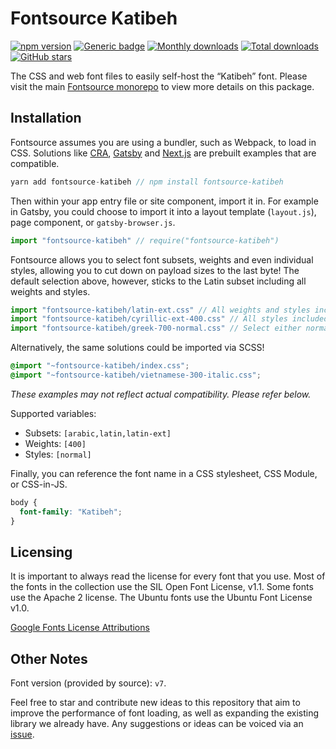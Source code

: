 # Fontsource Katibeh

[![npm version](https://badge.fury.io/js/fontsource-katibeh.svg)](https://www.npmjs.com/package/fontsource-katibeh) [![Generic badge](https://img.shields.io/badge/fontsource-passing-brightgreen)](https://github.com/DecliningLotus/fontsource) [![Monthly downloads](https://badgen.net/npm/dm/fontsource-katibeh)](https://github.com/DecliningLotus/fontsource) [![Total downloads](https://badgen.net/npm/dt/fontsource-katibeh)](https://github.com/DecliningLotus/fontsource) [![GitHub stars](https://img.shields.io/github/stars/DecliningLotus/fontsource.svg?style=social&label=Star)](https://GitHub.com/DecliningLotus/fontsource/stargazers/)

The CSS and web font files to easily self-host the “Katibeh” font. Please visit the main [Fontsource monorepo](https://github.com/DecliningLotus/fontsource) to view more details on this package.

## Installation

Fontsource assumes you are using a bundler, such as Webpack, to load in CSS. Solutions like [CRA](https://create-react-app.dev/), [Gatsby](https://www.gatsbyjs.org/) and [Next.js](https://nextjs.org/) are prebuilt examples that are compatible.

```javascript
yarn add fontsource-katibeh // npm install fontsource-katibeh
```

Then within your app entry file or site component, import it in. For example in Gatsby, you could choose to import it into a layout template (`layout.js`), page component, or `gatsby-browser.js`.

```javascript
import "fontsource-katibeh" // require("fontsource-katibeh")
```

Fontsource allows you to select font subsets, weights and even individual styles, allowing you to cut down on payload sizes to the last byte! The default selection above, however, sticks to the Latin subset including all weights and styles.

```javascript
import "fontsource-katibeh/latin-ext.css" // All weights and styles included.
import "fontsource-katibeh/cyrillic-ext-400.css" // All styles included.
import "fontsource-katibeh/greek-700-normal.css" // Select either normal or italic.
```

Alternatively, the same solutions could be imported via SCSS!

```scss
@import "~fontsource-katibeh/index.css";
@import "~fontsource-katibeh/vietnamese-300-italic.css";
```

_These examples may not reflect actual compatibility. Please refer below._

Supported variables:

- Subsets: `[arabic,latin,latin-ext]`
- Weights: `[400]`
- Styles: `[normal]`

Finally, you can reference the font name in a CSS stylesheet, CSS Module, or CSS-in-JS.

```css
body {
  font-family: "Katibeh";
}
```

## Licensing

It is important to always read the license for every font that you use.
Most of the fonts in the collection use the SIL Open Font License, v1.1. Some fonts use the Apache 2 license. The Ubuntu fonts use the Ubuntu Font License v1.0.

[Google Fonts License Attributions](https://fonts.google.com/attribution)

## Other Notes

Font version (provided by source): `v7`.

Feel free to star and contribute new ideas to this repository that aim to improve the performance of font loading, as well as expanding the existing library we already have. Any suggestions or ideas can be voiced via an [issue](https://github.com/DecliningLotus/fontsource/issues).
